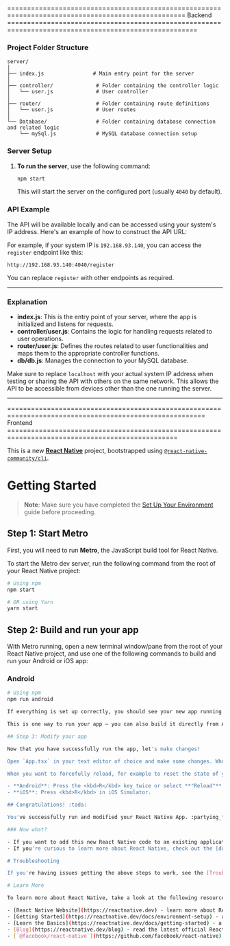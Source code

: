 ===================================================================================================  Backend  ======================================================================================================
### Project Folder Structure

```
server/
│
├── index.js                # Main entry point for the server
│
├── controller/              # Folder containing the controller logic
│   └── user.js              # User controller
│
├── router/                  # Folder containing route definitions
│   └── user.js              # User routes
│
└── Database/                # Folder containing database connection and related logic
    └── mySql.js             # MySQL database connection setup
```

### Server Setup

1. **To run the server**, use the following command:

   ```bash
   npm start
   ```

   This will start the server on the configured port (usually `4040` by default).

### API Example

The API will be available locally and can be accessed using your system's IP address. Here's an example of how to construct the API URL:

For example, if your system IP is `192.168.93.140`, you can access the `register` endpoint like this:

```
http://192.168.93.140:4040/register
```

You can replace `register` with other endpoints as required.

---

### Explanation

- **index.js**: This is the entry point of your server, where the app is initialized and listens for requests.
- **controller/user.js**: Contains the logic for handling requests related to user operations.
- **router/user.js**: Defines the routes related to user functionalities and maps them to the appropriate controller functions.
- **db/db.js**: Manages the connection to your MySQL database.

Make sure to replace `localhost` with your actual system IP address when testing or sharing the API with others on the same network. This allows the API to be accessible from devices other than the one running the server.

--- 


======================================================================================================== Frontend =================================================================================================


This is a new [**React Native**](https://reactnative.dev) project, bootstrapped using [`@react-native-community/cli`](https://github.com/react-native-community/cli).

# Getting Started

> **Note**: Make sure you have completed the [Set Up Your Environment](https://reactnative.dev/docs/set-up-your-environment) guide before proceeding.

## Step 1: Start Metro

First, you will need to run **Metro**, the JavaScript build tool for React Native.

To start the Metro dev server, run the following command from the root of your React Native project:

```sh
# Using npm
npm start

# OR using Yarn
yarn start
```

## Step 2: Build and run your app

With Metro running, open a new terminal window/pane from the root of your React Native project, and use one of the following commands to build and run your Android or iOS app:

### Android

```sh
# Using npm
npm run android

If everything is set up correctly, you should see your new app running in the Android Emulator, iOS Simulator, or your connected device.

This is one way to run your app — you can also build it directly from Android Studio or Xcode.

## Step 3: Modify your app

Now that you have successfully run the app, let's make changes!

Open `App.tsx` in your text editor of choice and make some changes. When you save, your app will automatically update and reflect these changes — this is powered by [Fast Refresh](https://reactnative.dev/docs/fast-refresh).

When you want to forcefully reload, for example to reset the state of your app, you can perform a full reload:

- **Android**: Press the <kbd>R</kbd> key twice or select **"Reload"** from the **Dev Menu**, accessed via <kbd>Ctrl</kbd> + <kbd>M</kbd> (Windows/Linux) or <kbd>Cmd ⌘</kbd> + <kbd>M</kbd> (macOS).
- **iOS**: Press <kbd>R</kbd> in iOS Simulator.

## Congratulations! :tada:

You've successfully run and modified your React Native App. :partying_face:

### Now what?

- If you want to add this new React Native code to an existing application, check out the [Integration guide](https://reactnative.dev/docs/integration-with-existing-apps).
- If you're curious to learn more about React Native, check out the [docs](https://reactnative.dev/docs/getting-started).

# Troubleshooting

If you're having issues getting the above steps to work, see the [Troubleshooting](https://reactnative.dev/docs/troubleshooting) page.

# Learn More

To learn more about React Native, take a look at the following resources:

- [React Native Website](https://reactnative.dev) - learn more about React Native.
- [Getting Started](https://reactnative.dev/docs/environment-setup) - an **overview** of React Native and how setup your environment.
- [Learn the Basics](https://reactnative.dev/docs/getting-started) - a **guided tour** of the React Native **basics**.
- [Blog](https://reactnative.dev/blog) - read the latest official React Native **Blog** posts.
- [`@facebook/react-native`](https://github.com/facebook/react-native) - the Open Source; GitHub **repository** for React Native.
